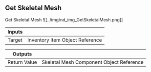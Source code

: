 ## Get Skeletal Mesh
Get Skeletal Mesh
![[../img/nd_img_GetSkeletalMesh.png]]

|Inputs||
|--|--|
| Target | Inventory Item Object Reference |

|Outputs||
|--|--|
| Return Value | Skeletal Mesh Component Object Reference |

